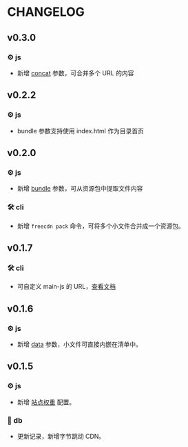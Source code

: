 # CHANGELOG

## v0.3.0

### ⚙️ js

* 新增 [concat](docs/manifest/params.md#concat) 参数，可合并多个 URL 的内容

## v0.2.2

### ⚙️ js

* bundle 参数支持使用 index.html 作为目录首页

## v0.2.0

### ⚙️ js

* 新增 [bundle](docs/manifest/params.md#bundle) 参数，可从资源包中提取文件内容

### 🛠️ cli

* 新增 `freecdn pack` 命令，可将多个小文件合并成一个资源包。

## v0.1.7

### 🛠️ cli

* 可自定义 main-js 的 URL，[查看文档](docs/cli/README.md#cdn)

## v0.1.6

### ⚙️ js

* 新增 [data](docs/manifest/params.md#data) 参数，小文件可直接内嵌在清单中。

## v0.1.5

### ⚙️ js

* 新增 [站点权重](docs/manifest/README.md#权重配置) 配置。

### 📔 db

* 更新记录，新增字节跳动 CDN。